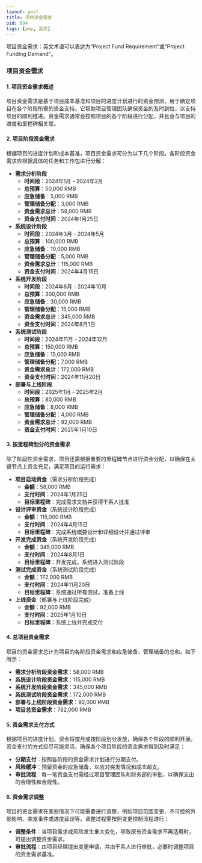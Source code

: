 ```yaml
---
layout: post
title: 项目资金需求
pid: 694
tags: [pmp, 高项]
---
```


项目资金需求：英文术语可以表达为“Project Fund Requirement”或“Project Funding Demand”。

### **项目资金需求**

#### **1. 项目资金需求概述**

项目资金需求是基于项目成本基准和项目的进度计划进行的资金预测，用于确定项目在各个阶段所需的资金支持。它帮助项目管理团队确保资金的及时到位，以支持项目的顺利推进。资金需求通常会按照项目的各个阶段进行分配，并且会与项目的进度和里程碑相关联。

#### **2. 项目阶段资金需求**

根据项目的进度计划和成本基准，项目资金需求可分为以下几个阶段。各阶段资金需求应根据具体的任务和工作包进行分解：

- **需求分析阶段**
  - **时间段**：2024年1月 - 2024年2月
  - **总预算**：50,000 RMB
  - **应急储备**：5,000 RMB
  - **管理储备分配**：3,000 RMB
  - **资金需求总计**：58,000 RMB
  - **资金支付时间**：2024年1月25日
- **系统设计阶段**
  - **时间段**：2024年3月 - 2024年5月
  - **总预算**：100,000 RMB
  - **应急储备**：10,000 RMB
  - **管理储备分配**：5,000 RMB
  - **资金需求总计**：115,000 RMB
  - **资金支付时间**：2024年4月15日
- **系统开发阶段**
  - **时间段**：2024年6月 - 2024年10月
  - **总预算**：300,000 RMB
  - **应急储备**：30,000 RMB
  - **管理储备分配**：15,000 RMB
  - **资金需求总计**：345,000 RMB
  - **资金支付时间**：2024年8月1日
- **系统测试阶段**
  - **时间段**：2024年11月 - 2024年12月
  - **总预算**：150,000 RMB
  - **应急储备**：15,000 RMB
  - **管理储备分配**：7,000 RMB
  - **资金需求总计**：172,000 RMB
  - **资金支付时间**：2024年11月20日
- **部署与上线阶段**
  - **时间段**：2025年1月 - 2025年2月
  - **总预算**：80,000 RMB
  - **应急储备**：8,000 RMB
  - **管理储备分配**：4,000 RMB
  - **资金需求总计**：92,000 RMB
  - **资金支付时间**：2025年1月10日

#### **3. 按里程碑划分的资金需求**

除了阶段性资金需求，项目还需根据重要的里程碑节点进行资金分配，以确保在关键节点上资金充足，满足项目的运行需求：

- **项目启动资金**（需求分析阶段完成）
  - **金额**：58,000 RMB
  - **支付时间**：2024年1月25日
  - **目标里程碑**：完成需求文档并获得干系人批准
- **设计评审资金**（系统设计阶段完成）
  - **金额**：115,000 RMB
  - **支付时间**：2024年4月15日
  - **目标里程碑**：完成系统概要设计和详细设计并通过评审
- **开发完成资金**（系统开发阶段完成）
  - **金额**：345,000 RMB
  - **支付时间**：2024年8月1日
  - **目标里程碑**：开发完成，系统进入测试阶段
- **测试完成资金**（系统测试阶段完成）
  - **金额**：172,000 RMB
  - **支付时间**：2024年11月20日
  - **目标里程碑**：系统通过所有测试，准备上线
- **上线资金**（部署与上线阶段完成）
  - **金额**：92,000 RMB
  - **支付时间**：2025年1月10日
  - **目标里程碑**：系统上线并完成交付

#### **4. 总项目资金需求**

项目的资金需求总计为项目的各阶段资金需求和应急储备、管理储备的总和。如下所示：

- **需求分析阶段资金需求**：58,000 RMB
- **系统设计阶段资金需求**：115,000 RMB
- **系统开发阶段资金需求**：345,000 RMB
- **系统测试阶段资金需求**：172,000 RMB
- **部署与上线阶段资金需求**：92,000 RMB
- **项目总资金需求**：782,000 RMB

#### **5. 资金需求支付方式**

根据项目的进度计划，资金将按月或按阶段划分发放，确保各个阶段的顺利开展。资金支付的方式应尽可能灵活，确保各个项目阶段的资金需求得到及时满足：

- **分期支付**：按照各阶段的资金需求计划进行分期支付。
- **风险缓冲**：预留资金的应急储备，以应对突发情况和成本超支。
- **审批流程**：每一笔资金支付需经过项目管理团队和财务部的审批，以确保支出的合理性和合规性。

#### **6. 资金需求调整**

项目的资金需求在某些情况下可能需要进行调整，例如项目范围变更、不可控的外部影响、突发事件或进度延误等。调整过程需按照变更控制流程进行：

- **调整条件**：当项目需求或风险发生重大变化，导致原有资金需求不再适用时，可提出调整资金需求。
- **审批流程**：由项目经理提出变更申请，并由干系人进行审批，必要时调整项目的资金需求基准。
